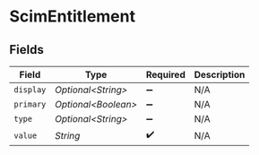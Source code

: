 # ScimEntitlement


## Fields

| Field                | Type                 | Required             | Description          |
| -------------------- | -------------------- | -------------------- | -------------------- |
| `display`            | *Optional\<String>*  | :heavy_minus_sign:   | N/A                  |
| `primary`            | *Optional\<Boolean>* | :heavy_minus_sign:   | N/A                  |
| `type`               | *Optional\<String>*  | :heavy_minus_sign:   | N/A                  |
| `value`              | *String*             | :heavy_check_mark:   | N/A                  |